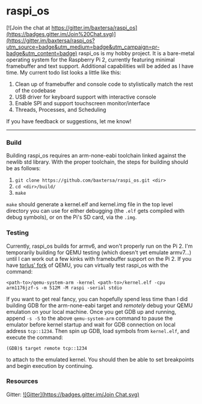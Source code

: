 # raspi_os

[![Join the chat at https://gitter.im/baxtersa/raspi_os](https://badges.gitter.im/Join%20Chat.svg)](https://gitter.im/baxtersa/raspi_os?utm_source=badge&utm_medium=badge&utm_campaign=pr-badge&utm_content=badge)
raspi_os is my hobby project.  It is a bare-metal operating system for the Raspberry Pi 2, currently featuring minimal framebuffer and text support.  Additional capabilities will be added as I have time.  My current todo list looks a little like this:

1. Clean up of framebuffer and console code to stylistically match the rest of the codebase
2. USB driver for keyboard support with interactive console
3. Enable SPI and support touchscreen monitor/interface
4. Threads, Processes, and Scheduling

If you have feedback or suggestions, let me know!

---
### Build
Building raspi_os requires an arm-none-eabi toolchain linked against the newlib std library.  With the proper toolchain, the steps for building should be as follows:

1. ```git clone https://github.com/baxtersa/raspi_os.git <dir>```
2. ```cd <dir>/build/```
3. ```make```

```make``` should generate a kernel.elf and kernel.img file in the top level directory you can use for either debugging (the ```.elf``` gets compiled with debug symbols), or on the Pi's SD card, via the ```.img```.

### Testing
Currently, raspi_os builds for armv6, and won't properly run on the Pi 2.  I'm temporarily building for QEMU testing (which doesn't yet emulate armv7...) until I can work out a few kinks with framebuffer support on the Pi 2.  If you have [torlus' fork](http://github.com/Torlus/qemu/tree/rpi) of QEMU, you can virtually test raspi_os with the command:

```<path-to>/qemu-system-arm -kernel <path-to>/kernel.elf -cpu arm1176jzf-s -m 512M -M raspi -serial stdio```

If you want to get real fancy, you can hopefully spend less time than I did building GDB for the arm-none-eabi target and *remotely* debug your QEMU emulation on your local machine. Once you get GDB up and running, append ```-s -S``` to the above ```qemu-system-arm``` command to pause the emulator before kernel startup and wait for GDB connection on local address ```tcp::1234```.  Then spin up GDB, load symbols from ```kernel.elf```, and execute the command:

```(GDB)$ target remote tcp::1234```

to attach to the emulated kernel.  You should then be able to set breakpoints and begin execution by continuing.

### Resources

Gitter: [![Gitter](https://badges.gitter.im/Join Chat.svg)](https://gitter.im/baxtersa/raspi_os?utm_source=badge&utm_medium=badge&utm_campaign=pr-badge&utm_content=badge)
